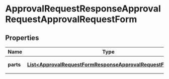 

# ApprovalRequestResponseApprovalRequestApprovalRequestForm


## Properties

Name | Type | Description | Notes
------------ | ------------- | ------------- | -------------
**parts** | [**List&lt;ApprovalRequestFormResponseApprovalRequestFormParts&gt;**](ApprovalRequestFormResponseApprovalRequestFormParts.md) | 申請フォームの項目 | 



